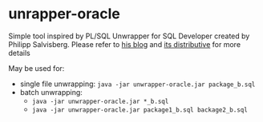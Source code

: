 # unrapper-oracle

Simple tool inspired by PL/SQL Unwrapper for SQL Developer created by Philipp Salvisberg.
Please refer to [his blog](https://www.salvis.com/blog/) and [its distributive](https://www.salvis.com/blog/plsql-unwrapper-for-sql-developer/) for more details

May be used for:
* single file unwrapping: `java -jar unwrapper-oracle.jar package_b.sql`
* batch unwrapping: 
  * `java -jar unwrapper-oracle.jar *_b.sql`
  * `java -jar unwrapper-oracle.jar package1_b.sql backage2_b.sql`


  
